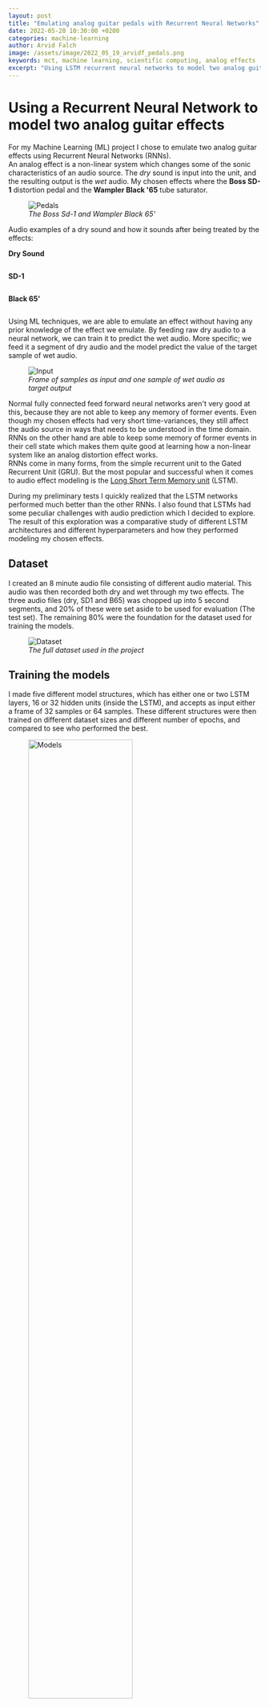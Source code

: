 ```yaml
---
layout: post
title: "Emulating analog guitar pedals with Recurrent Neural Networks"
date: 2022-05-20 10:30:00 +0200
categories: machine-learning
author: Arvid Falch
image: /assets/image/2022_05_19_arvidf_pedals.png
keywords: mct, machine learning, scientific computing, analog effects
excerpt: "Using LSTM recurrent neural networks to model two analog guitar pedals."
---
```




# **Using a Recurrent Neural Network to model two analog guitar effects**

For my Machine Learning (ML) project I chose to emulate two analog guitar effects using Recurrent Neural Networks (RNNs).    
An analog effect is a non-linear system which changes some of the sonic characteristics of an audio source. The *dry* sound is input into the unit, and the resulting output is the *wet* audio. My chosen effects where the **Boss SD-1** distortion pedal and the **Wampler Black '65** tube saturator.



<figure style="float: none">
   <img src="/assets/image/2022_05_19_arvidf_pedals.png" alt="Pedals" title="" width="auto" />
   <figcaption><i>The Boss Sd-1 and Wampler Black 65'</i></figcaption>
</figure>

Audio examples of a dry sound and how it sounds after being treated by the effects:

**Dry Sound**

<div class="waveform" id="Dry_1"></div>

**SD-1**

<div class="waveform" id="SD1_1"></div>

**Black 65'**

<div class="waveform" id="B65_1"></div>

Using ML techniques, we are able to emulate an effect without having any prior knowledge of the effect we emulate. By feeding raw dry audio to a neural network, we can train it to predict the wet audio. More specific; we feed it a segment of dry audio and the model predict the value of the target sample of wet audio.

<figure style="float: none">
   <img src="/assets/image/2022_05_19_arvidf_feature_input.png" alt="Input" title="" width="auto" />
   <figcaption><i>Frame of samples as input and one sample of wet audio as target output</i></figcaption>
</figure>


Normal fully connected feed forward neural networks aren't very good at this, because they are not able to keep any memory of former events. Even though my chosen effects had very short time-variances, they still affect the audio source in ways that needs to be understood in the time domain. RNNs on the other hand are able to keep some memory of former events in their cell state which makes them quite good at learning how a non-linear system like an analog distortion effect works.  
RNNs come in many forms, from the simple recurrent unit to the Gated Recurrent Unit (GRU). But the most popular and successful when it comes to audio effect modeling is the [Long Short Term Memory unit](https://colah.github.io/posts/2015-08-Understanding-LSTMs/) (LSTM).  

During my preliminary tests I quickly realized that the LSTM networks performed much better than the other RNNs. I also found that LSTMs had some peculiar challenges with audio prediction which I decided to explore. The result of this exploration was a comparative study of different LSTM architectures and different hyperparameters and how they performed modeling my chosen effects.

## **Dataset**

I created an 8 minute audio file consisting of different audio material. This audio was then recorded both dry and wet through my two effects. The three audio files (dry, SD1 and B65) was chopped up into 5 second segments, and 20% of these were set aside to be used for evaluation (The test set). The remaining 80% were the foundation for the dataset used for training the models.

<figure style="float: none">
   <img src="/assets/image/2022_05_19_arvidf_DatasetDryNotated.png" alt="Dataset" title="" width="auto" />
   <figcaption><i>The full dataset used in the project</i></figcaption>
</figure>

## **Training the models**

I made five different model structures, which has either one or two LSTM layers, 16 or 32 hidden units (inside the LSTM), and accepts as input either a frame of 32 samples or 64 samples. These different structures were then trained on different dataset sizes and different number of epochs, and compared to see who performed the best.

<figure style="float: none">
   <img src="/assets/image/2022_05_19_arvidf_models.png" alt="Models" title="" height="auto" width="70%" />
   <figcaption><i>The five model structures.</i></figcaption>
</figure>


Using [Tensorflow](https://www.tensorflow.org/) with the [Keras API](https://keras.io/), I trained hundred of models, and collected evaluation metrics from all of them which I used for analysis.   
It took quite some time.  
And every week or so I would come up with a tiny improvement and as a result I had to redo everything from scratch.

## **Results**

To put it simple, the results can be explained this way:

1. The models performed better on the SD-1 than the Black 65' when we look at the evaluation metrics. But when you audition the predicted audio and the target output it's hard to tell which effect is most similar.

**SD-1 True output**

<div class="waveform" id="SD1_True"></div>

**SD-1 Predicted Output**

<div class="waveform" id="SD1_Predicted"></div>

**Black 65' True Output**

<div class="waveform" id="B65_True"></div>


**Black 65' Predicted Output**

<div class="waveform" id="B65_Predicted"></div>


2. The bigger the model structure, the better the evaluation metric scores were. Evaluation metrics were the Mean Absolute Error (mae), Coefficient of Determination (R2) and Error to Signal Ratio (ESR).
3. The bigger the dataset, the better the evaluation metric scores were.
All the best performing models were trained on 500k frames of either 32 or 64 samples.

<figure style="float: none">
   <img src="/assets/image/2022_05_19_arvidf_SD1_perf.png" alt="SD1 Performance" title="" height="auto"  width="65%" />
   <figcaption><i>Evaluation metrics for the best performing models on the SD-1.</i></figcaption>
</figure>

<figure style="float: none">
   <img src="/assets/image/2022_05_19_arvidf_B65_perf.png" alt="B65 Performance" title="" height="auto%" width="65%" />
   <figcaption><i>Evaluation metrics for the best performing models on the B 65'.</i></figcaption>
</figure>

4. The evaluation metric scores did not necessarily correspond to my subjective perception of the similarity of the predicted versus the target output.
5. The longer the models trained, the better the evaluation metric scores were, however the more they added unwanted high frequency material (noise and aliasing).
6. Visually inspecting spectrograms and waveforms often tells a different story than the evaluation metrics.    


<figure style="float: none">
   <img src="/assets/image/2022_05_19_arvidf_waveformcompare 2.png" alt="Waveforms" title="" width="auto" />
   <figcaption><i>Waveforms of dry audio, target output and predicted output.</i></figcaption>
</figure>

### **Noise and aliasing**

In ML, an epoch is one training iteration through the whole training set. The number of epochs then determines for how long the model is allowed to train. Training for too many epochs can result in overfitting, or in the case of this project; noise and aliasing.
Here you can see how the models first learn to emulate the low frequency content, then slowly learn to add the high frequency content. After 50+ epochs they start to add erroneous high frequent noise and aliasing artifacts.
These examples were made with a dataset of 116 seconds of dry audio, rather small compared to the biggest datasets used for my experiments. However bigger datasets would cause the same behaviour:  


<figure style="float: none">
   <img src="/assets/image/2022_05_19_arvidf_target_output.png" alt="Target" title="" width="auto" />
   <figcaption><i>Spectrogram of Target Output.</i></figcaption>
</figure>

### **True output**
<div class="waveform" id="Target_output"></div>

<figure style="float: none">
   <img src="/assets/image/2022_05_19_arvidf_20epochs.png" alt="20epochs" title="" width="auto" />
   <figcaption><i>Spectrogram of prediction after 20 epochs.</i></figcaption>
</figure>

### **Predicted output after 20 epochs**
<div class="waveform" id="20_epochs"></div>

<figure style="float: none">
   <img src="/assets/image/2022_05_19_arvidf_35epochs.png" alt="35epochs" title="" width="auto" />
   <figcaption><i>Spectrogram of prediction after 35 epochs.</i></figcaption>
</figure>

### **Predicted output after 35 epochs**
<div class="waveform" id="35_epochs"></div>

<figure style="float: none">
   <img src="/assets/image/2022_05_19_arvidf_50epochs.png" alt="50epochs" title="" width="auto" />
   <figcaption><i>Spectrogram of prediction after 50 epochs.</i></figcaption>
</figure>

### **Predicted output after 50 epochs**
<div class="waveform" id="50_epochs"></div>

<figure style="float: none">
   <img src="/assets/image/2022_05_19_arvidf_80epochs.png" alt="80epochs" title="" width="auto" />
   <figcaption><i>Spectrogram of prediction after 80 epochs.</i></figcaption>
</figure>

### **Predicted output after 80 epochs**
<div class="waveform" id="80_epochs"></div>

<figure style="float: none">
   <img src="/assets/image/2022_05_19_arvidf_200epochs.png" alt="200epochs" title="" width="auto" />
   <figcaption><i>Spectrogram of prediction after 200 epochs.</i></figcaption>
</figure>


### **Predicted output after 200 epochs**
<div class="waveform" id="200_epochs"></div>




This could however be because the LSTMs are doing a great job emulating the analog effects. All analog effects are non-linear, and non-linear systems will always produce content above the [Nyquist Frequency](https://en.wikipedia.org/wiki/Nyquist_frequency), called the intermodulation product. Whenever audio goes through the process of Analog-to-Digital conversion, this is handled by a low pass filter filtering out the information around and above the Nyquist frequency. However because the high frequency content predicted by the models happens inside the digital domain, no such filtering is possible.  

## **Takeaways**

1. LSTM networks are pretty good at modeling analog effects with short time-variances. However they don't work that well if the effect has longer time-variances (phasers, chorus) or memory (delay, reverb).
2. It's hard to evaluate how similar a predicted audio signal is to its target audio signal. Evaluation metrics underestimate low energy high frequency information, in other words they don't "hear" the noisy stuff.
3. Smaller and less computationally expensive models can produce pretty good results, the performance gain achieved by adding layers or more hidden units to a LSTM network are small compared to the added computational cost.
4. Working with raw audio, the size of your dataset gets big. In this project I avoided using any feature extraction to analyse how the LSTM networks learn and predict when fed with raw audio.

The code is available at [Github](https://github.com/arvidfalch/blackboxRNNmodeling). 







<!-- END OF BLOG POST -->

<style>

.btn {
  color: #fff;
  background-color: #2c3e50;
  border-color: #2c3e50;

  border: 1px solid transparent;
  padding: .375rem .75rem;
  font-size: 1rem;
  border-radius: .25rem;
  transition: color .15s ease-in-out,background-color .15s ease-in-out,border-color .15s ease-in-out,box-shadow .15s ease-in-out;
}

/* Darker background on mouse-over */
.btn:hover {
  background-color: RoyalBlue;

}

button:not(:disabled) {
  cursor: pointer;
}

code {
  color: #e83e8c;
  /* word-wrap: break-word; */
}

.waveform {
  display: flex;
  flex-direction: column;
  width: 90%;
  margin: auto;
}

</style>

<!-- external lib used to display waveforms -->
<!-- <script src="https://unpkg.com/wavesurfer.js"></script> -->
<script src="https://unpkg.com/wavesurfer.js@5.0.1/dist/wavesurfer.js"></script>

<script>

const audioSamples = [

    {
        path: "/assets/audio/2022_05_19_arvidf_Dry_ex.mp3",
        anchor: "Dry_1",
        color: "#ffa600",
        alert: false,
    },
    {
        path: "/assets/audio/2022_05_19_arvidf_SD1_ex.mp3",
        anchor: "SD1_1",
        color: "#328d78",
        alert: false,
    },

    {
        path: "/assets/audio/2022_05_19_arvidf_B65_ex.mp3",
        anchor: "B65_1",
        color: "#D93821",
        alert: false,
    },
    {
        path: "/assets/audio/2022_05_19_arvidf_SD1_true.mp3",
        anchor: "SD1_True",
        color: "#1869ca",
        alert: false,
    },

    {
       path: "/assets/audio/2022_05_19_arvidf_predictedSD1.mp3",
       anchor: "SD1_Predicted",
       color: "blue",
       alert: false,
     },
     {
         path: "/assets/audio/2022_05_19_arvidf_true_B65.mp3",
         anchor: "B65_True",
         color: "#ffa600",
         alert: false,
     },
     {
         path: "/assets/audio/2022_05_19_arvidf_predictedB65.mp3",
         anchor: "B65_Predicted",
         color: "#328d78",
         alert: false,
     },

     {
         path: "/assets/audio/2022_05_19_arvidf_original_wet_epochs.mp3",
         anchor: "Target_output",
         color: "#D93821",
         alert: false,
     },
     {
         path: "/assets/audio/2022_05_19_arvidf_20epochs.mp3",
         anchor: "20_epochs",
         color: "#1869ca",
         alert: false,
     },

     {
        path: "/assets/audio/2022_05_19_arvidf_35epochs.mp3",
        anchor: "35_epochs",
        color: "blue",
        alert: false,
      },
      {
         path: "/assets/audio/2022_05_19_arvidf_50epochs.mp3",
         anchor: "50_epochs",
         color: "blue",
         alert: false,
       },
       {
           path: "/assets/audio/2022_05_19_arvidf_80epochs.mp3",
           anchor: "80_epochs",
           color: "#ffa600",
           alert: false,
       },
       {
           path: "/assets/audio/2022_05_19_arvidf_200epochs.mp3",
           anchor: "200_epochs",
           color: "#328d78",
           alert: false,
       },


];

const addPlayText = (sample) => "Play" + (sample.alert ? "  ⚠️" : "");

audioSamples.forEach((sample) => {
    const id = sample.anchor;
    const waveformDiv = document.querySelector("#" + id);

    const playButton = document.createElement("button");
    playButton.id = "button-" + id;
    playButton.style.margin = "auto";
    playButton.classList = "btn btn-primary";
    playButton.innerText = "Play";

    const wavesurfer = WaveSurfer.create({
        container: "#" + id,
        mediaControls: true,
        height: 64,
        waveColor: sample.color,
    });
    wavesurfer.load(sample.path);
    wavesurfer.once("ready", () => {
        waveformDiv.appendChild(playButton);
        playButton.onclick = () => {
            wavesurfer.playPause();
            if (playButton.innerText.startsWith("Pause")) {
                playButton.innerText = "Play";
            } else if (playButton.innerText.startsWith("Play")) {
                playButton.innerText = "Pause";
            }
        };
    });
    wavesurfer.once("finish", () => {
        playButton.innerText = "Play";
    });
});

</script>
